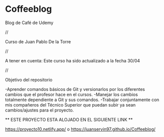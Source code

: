 # Coffeeblog
Blog de Café de Udemy

//

Curso de Juan Pablo De la Torre

//

A tener en cuenta:
    Este curso ha sido actualizado a la fecha 30/04

//

Objetivo del repositorio

-Aprender comandos básicos de Git y versionarlos por los diferentes cambios que el profesor hace en el cursos.
-Manejar los cambios totalmente dependiente a Git y sus comandos.
-Trabajar conjuntamente con mis compañeros del Técnico Superior que puedan subir ya sean cambios/ajustes para el proyecto.

** ESTE PROYECTO ESTA ALOJADO EN EL SIGUIENTE LINK **

https://proyecto10.netlify.app/ o https://juanservin97.github.io/Coffeeblog/

